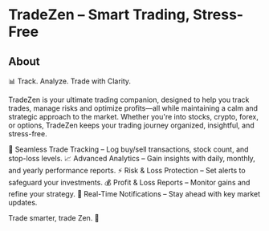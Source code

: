 # TradeZen – Smart Trading, Stress-Free

## About

📊 Track. Analyze. Trade with Clarity.

TradeZen is your ultimate trading companion, designed to help you track trades,
manage risks and optimize profits—all while maintaining a calm and strategic approach to the market.
Whether you're into stocks, crypto, forex,
or options, TradeZen keeps your trading journey organized, insightful, and stress-free.

🔹 Seamless Trade Tracking – Log buy/sell transactions, stock count, and stop-loss levels.
📈 Advanced Analytics – Gain insights with daily, monthly, and yearly performance reports.
⚡ Risk & Loss Protection – Set alerts to safeguard your investments.
💰 Profit & Loss Reports – Monitor gains and refine your strategy.
🔔 Real-Time Notifications – Stay ahead with key market updates.

Trade smarter, trade Zen. 🚀
